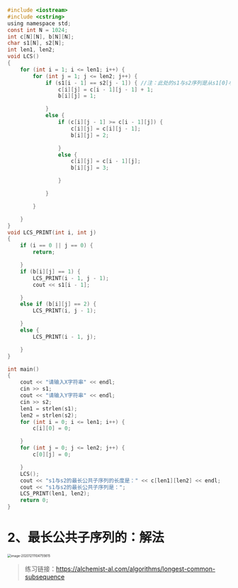 

~~~c
#include <iostream>
#include <cstring>
using namespace std;
const int N = 1024;
int c[N][N], b[N][N];
char s1[N], s2[N];
int len1, len2;
void LCS()
{
	for (int i = 1; i <= len1; i++) {
		for (int j = 1; j <= len2; j++) {
			if (s1[i - 1] == s2[j - 1]) { //注：此处的s1与s2序列是从s1[0]与s2[0]开始的
				c[i][j] = c[i - 1][j - 1] + 1;
				b[i][j] = 1;

			}
			else {
				if (c[i][j - 1] >= c[i - 1][j]) {
					c[i][j] = c[i][j - 1];
					b[i][j] = 2;

				}
				else {
					c[i][j] = c[i - 1][j];
					b[i][j] = 3;

				}

			}

		}

	}
}
void LCS_PRINT(int i, int j)
{
	if (i == 0 || j == 0) {
		return;

	}
	if (b[i][j] == 1) {
		LCS_PRINT(i - 1, j - 1);
		cout << s1[i - 1];

	}
	else if (b[i][j] == 2) {
		LCS_PRINT(i, j - 1);

	}
	else {
		LCS_PRINT(i - 1, j);

	}
}

int main()
{
	cout << "请输入X字符串" << endl;
	cin >> s1;
	cout << "请输入Y字符串" << endl;
	cin >> s2;
	len1 = strlen(s1);
	len2 = strlen(s2);
	for (int i = 0; i <= len1; i++) {
		c[i][0] = 0;

	}
	for (int j = 0; j <= len2; j++) {
		c[0][j] = 0;

	}
	LCS();
	cout << "s1与s2的最长公共子序列的长度是：" << c[len1][len2] << endl;
	cout << "s1与s2的最长公共子序列是：";
	LCS_PRINT(len1, len2);
	return 0;
}

~~~





# 2、最长公共子序列的：解法

<img src="https://gitee.com/sheep-are-flying-in-the-sky/my-picture/raw/master/picture4/image-20201211104755615.png" alt="image-20201211104755615" style="zoom:50%;" />

> 练习链接：https://alchemist-al.com/algorithms/longest-common-subsequence